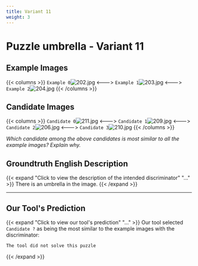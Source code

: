 ```yaml
---
title: Variant 11
weight: 3
---
```


# Puzzle umbrella - Variant 11

## Example Images
{{< columns >}}
`Example 0`![202.jpg](/natscene_data/images/202.jpg)
<--->
`Example 1`![203.jpg](/natscene_data/images/203.jpg)
<--->
`Example 2`![204.jpg](/natscene_data/images/204.jpg)
{{< /columns >}}

## Candidate Images
{{< columns >}}
`Candidate 0`![211.jpg](/natscene_data/images/211.jpg)
<--->
`Candidate 1`![209.jpg](/natscene_data/images/209.jpg)
<--->
`Candidate 2`![206.jpg](/natscene_data/images/206.jpg)
<--->
`Candidate 3`![210.jpg](/natscene_data/images/210.jpg)
{{< /columns >}}

*Which candidate among the above candidates is most similar to all the example images? Explain why.*

## Groundtruth English Description

{{< expand "Click to view the description of the intended discriminator" "..." >}}
There is an umbrella in the image.
{{< /expand >}}

---



## Our Tool's Prediction

{{< expand "Click to view our tool's prediction" "..." >}}
Our tool selected `Candidate ?` as being the most similar to the example images with the discriminator:
```plaintext
The tool did not solve this puzzle
```
{{< /expand >}}

